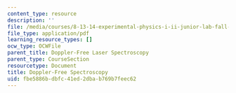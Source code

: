 ```yaml
---
content_type: resource
description: ''
file: /media/courses/8-13-14-experimental-physics-i-ii-junior-lab-fall-2016-spring-2017/fbe5886bdbfc41ed2dbab769b7feec62_MIT8_13-14F16-S17exp48.pdf
file_type: application/pdf
learning_resource_types: []
ocw_type: OCWFile
parent_title: Doppler-Free Laser Spectroscopy
parent_type: CourseSection
resourcetype: Document
title: Doppler-Free Spectroscopy
uid: fbe5886b-dbfc-41ed-2dba-b769b7feec62
---
```

